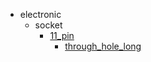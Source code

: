 * electronic
  * socket
    * [11_pin](electronic/socket/11_pin)
      * [through_hole_long](electronic/socket/11_pin/through_hole_long)
